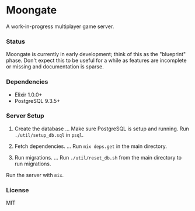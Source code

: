# Moongate #

A work-in-progress multiplayer game server.

### Status ###

Moongate is currently in early development; think of this as the "blueprint" phase. Don't expect this to be useful for a while as features are incomplete or missing and documentation is sparse.

### Dependencies ###

* Elixir 1.0.0+
* PostgreSQL 9.3.5+

### Server Setup ###

1. Create the database
... Make sure PostgreSQL is setup and running. Run `./util/setup_db.sql` in `psql`.

2. Fetch dependencies.
... Run `mix deps.get` in the main directory.

3. Run migrations.
... Run `./util/reset_db.sh` from the main directory to run migrations.

Run the server with `mix`.

### License ###

MIT